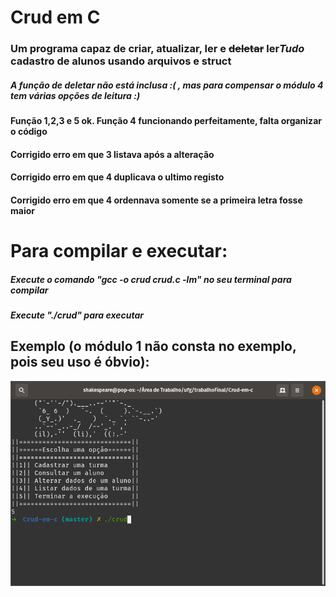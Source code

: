 # Crud em C
### Um programa capaz de criar, atualizar, ler e ~~deletar~~ ler*Tudo* cadastro de alunos usando arquivos e struct
##### A função de deletar não está inclusa :( , mas para compensar o módulo 4 tem várias opções de leitura :)
#### Função 1,2,3 e 5 ok. Função 4 funcionando perfeitamente, falta organizar o código
#### Corrigido erro em que 3 listava após a alteração
#### Corrigido erro em que 4 duplicava o ultimo registo
#### Corrigido erro em que 4 ordennava somente se a primeira letra fosse maior
# Para compilar e executar:
##### Execute o comando "gcc -o crud crud.c -lm" no seu terminal para compilar
##### Execute "./crud" para executar
## Exemplo (o módulo 1 não consta no exemplo, pois seu uso é óbvio):
![](example.gif)
